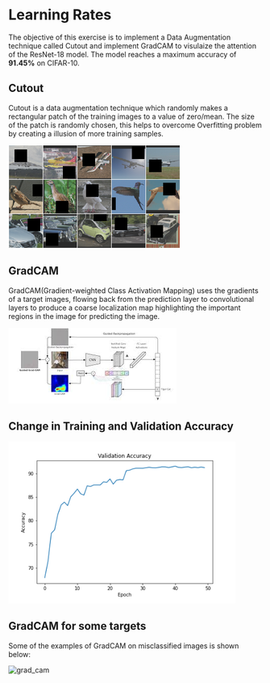 # Learning Rates

The objective of this exercise is to implement a Data Augmentation technique called Cutout and implement GradCAM to visulaize the attention of the ResNet-18 model. The model reaches a maximum accuracy of **91.45%** on CIFAR-10.

## Cutout

Cutout is a data augmentation technique which randomly makes a rectangular patch of the training images to a value of zero/mean. The size of the patch is randomly chosen, this helps to overcome Overfitting problem by creating a illusion of more training samples.

![cutout](images/cutout.png)

## GradCAM

GradCAM(Gradient-weighted Class Activation Mapping) uses the gradients of a target images, flowing back from the prediction layer to convolutional layers to produce a coarse localization map highlighting the important regions in the image for predicting the image.

![gradcam](images/gradcam.png)

## Change in Training and Validation Accuracy

<img src="images/accuracy_change.png" width="450px">

## GradCAM for some targets

Some of the examples of GradCAM on misclassified images is shown below:

![grad_cam](images/pred_gradcam_small.png)